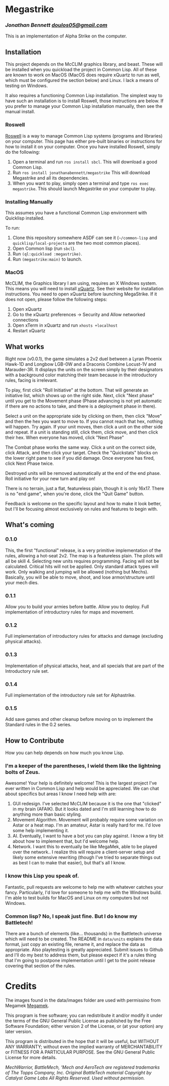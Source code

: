 # Megastrike

### _Jonathan Bennett <doulos05@gmail.com>_

This is an implementation of Alpha Strike on the computer.

## Installation

This project depends on the McCLIM graphics library, and beast. These will be installed when you quickload the project in Common Lisp. All of these are known to work on MacOS (MacOS does require xQuartz to run as well, which must be configured the section below) and Linux. I lack a means of testing on Windows.

It also requires a functioning Common Lisp installation. The simplest way to have such an installation is to install Roswell, those instructions are below. If you prefer to manage your Common Lisp installation manually, then see the manual install.

### Roswell

[Roswell](https://github.com/roswell/roswell) is a way to manage Common Lisp systems (programs and libraries) on your computer. This page has either pre-built binaries or instructions for how to install it on your computer. Once you have installed Roswell, simply do the following:

1. Open a terminal and run `ros install sbcl`. This will download a good Common Lisp.
2. Run `ros install jonathanabennett/megastrike` This will download Megastrike and all its dependencies.
3. When you want to play, simply open a terminal and type `ros exec megastrike`. This should launch Megastrike on your computer to play.

### Installing Manually

This assumes you have a functional Common Lisp environment with Quicklisp installed.

To run:

1. Clone this repository somewhere ASDF can see it (`~/common-lisp` and `quicklisp/local-projects` are the two most common places).
2. Open Common lisp (run `sbcl`).
3. Run `(ql:quickload :megastrike)`.
4. Run `(megastrike:main)` to launch.

### MacOS

McCLIM, the Graphics library I am using, requires an X Windows system. This means you will need to install [xQuartz](https://www.xquartz.org). See their website for installation instructions. You need to open xQuartz before launching MegaStrike. If it does not open, please follow the following steps:

1. Open xQuartz
2. Go to the xQuartz preferences -> Security and Allow networked connections
3. Open xTerm in xQuartz and run `xhosts +localhost`
4. Restart xQuartz

## What works

Right now (v0.0.1), the game simulates a 2v2 duel between a Lyran Phoenix Hawk-1D and Longbow LGB-0W and a Draconis Combine Locust-1V and Marauder-3R. It displays the units on the screen simply by their designators with a background color matching their team because in the introductory rules, facing is irrelevant.

To play, first click "Roll Initiative" at the bottom. That will generate an initiative list, which shows up on the right side. Next, click "Next phase" until you get to the Movement phase (Phase advancing is not yet automatic if there are no actions to take, and there is a deployment phase in there).

Select a unit on the appropriate side by clicking on them, then click "Move" and then the hex you want to move to. If you cannot reach that hex, nothing will happen. Try again. If your unit moves, then click a unit on the other side and repeat. If a unit is standing still, click them, click move, and then click their hex. When everyone has moved, click "Next Phase"

The Combat phase works the same way. Click a unit on the correct side, click Attack, and then click your target. Check the "Quickstats" blocks on the lower right pane to see if you did damage. Once everyone has fired, click Next Phase twice.

Destroyed units will be removed automatically at the end of the end phase. Roll initiative for your new turn and play on!

There is no terrain, just a flat, featureless plain, though it is only 16x17. There is no "end game", when you're done, click the "Quit Game" button.

Feedback is welcome on the specific layout and how to make it look better, but I'll be focusing almost exclusively on rules and features to begin with.

## What's coming

### 0.1.0

This, the first "functional" release, is a very primitive implementation of the rules, allowing a hot-seat 2v2. The map is a featureless plain. The pilots will all be skill 4. Selecting new units requires programming. Facing will not be calculated. Critical hits will not be applied. Only standard attack types will work. Only walking and jumping will be allowed (nothing but Mechs). Basically, you will be able to move, shoot, and lose armor/structure until your mech dies.

### 0.1.1

Allow you to build your armies before battle. Allow you to deploy. Full implementation of introductory rules for maps and movement.

### 0.1.2

Full implementation of introductory rules for attacks and damage (excluding physical attacks).

### 0.1.3

Implementation of physical attacks, heat, and all specials that are part of the Introductory rule set.

### 0.1.4

Full implementation of the introductory rule set for Alphastrike.

### 0.1.5

Add save games and other cleanup before moving on to implement the Standard rules in the 0.2 series.

## How to Contribute

How you can help depends on how much you know Lisp.

### I'm a keeper of the parentheses, I wield them like the lightning bolts of Zeus.

Awesome! Your help is definitely welcome! This is the largest project I've ever written in Common Lisp and help would be appreciated. We can chat about specifics but areas I know I need help with are:

1. GUI redesign. I've selected McCLIM because it is the one that "clicked" in my brain (AFAIK). But it looks dated and I'm still learning how to do anything more than basic styling.
2. Movement Algorithm. Movement will probably require some variation on Astar or a heat map. I'm an amateur, Astar is really hard for me. I'd love some help implementing it.
3. AI. Eventually, I want to have a bot you can play against. I know a tiny bit about how to implement that, but I'd welcome help.
4. Network. I want this to eventually be like MegaMek, able to be played over the network.. I realize this will require a client-server setup and likely some extensive rewriting (though I've tried to separate things out as best I can to make that easier), but that's all I know.

### I know this Lisp you speak of.

Fantastic, pull requests are welcome to help me with whatever catches your fancy. Particularly, I'd love for someone to help me with the Windows build. I'm able to test builds for MacOS and Linux on my computers but not Windows.

### Common lisp? No, I speak just fine. But I do know my Battletech!

There are a bunch of elements (like... thousands) in the Battletech universe which will need to be created. The README in `data/units` explains the data format, just copy an existing file, rename it, and replace the data as appropriate. Also playtesting is greatly appreciated. Submit issues to Github and I'll do my best to address them, but please expect if it's a rules thing that I'm going to postpone implementation until I get to the point release covering that section of the rules.

# Credits

The images found in the data/images folder are used with permissino from Megamek [Megamek](https://github.com/MegaMek/megamek).

This program is free software; you can redistribute it and/or modify it under the terms of the GNU General Public License as published by the Free Software Foundation; either version 2 of the License, or (at your option) any later version.

This program is distributed in the hope that it will be useful, but WITHOUT ANY WARRANTY; without even the implied warranty of MERCHANTABILITY or FITNESS FOR A PARTICULAR PURPOSE. See the GNU General Public License for more details.

_MechWarrior, BattleMech, ‘Mech and AeroTech are registered trademarks of The Topps Company, Inc. Original BattleTech material Copyright by Catalyst Game Labs All Rights Reserved. Used without permission._
